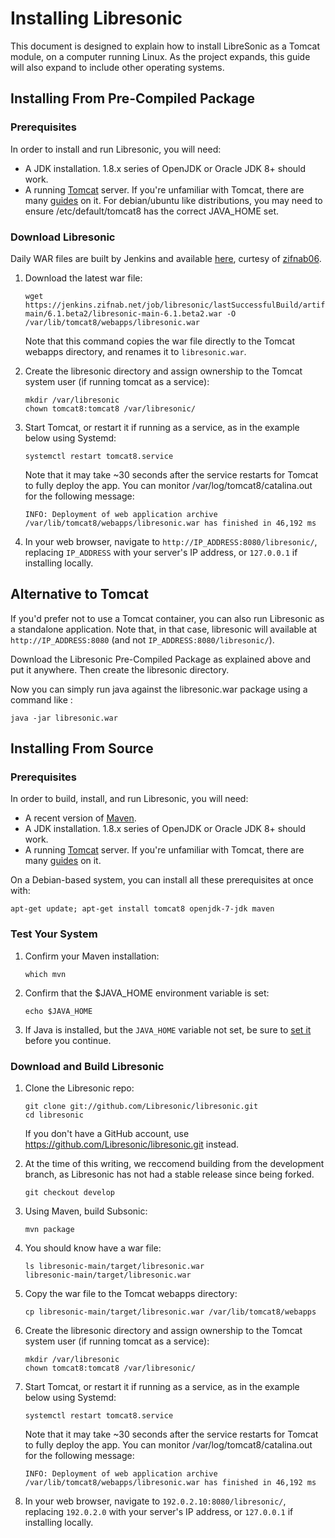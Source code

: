 <!--
# INSTALL.md
# Libresonic/libresonic
-->

# Installing Libresonic

This document is designed to explain how to install LibreSonic as a Tomcat module, on a computer running Linux. As the project expands, this guide will also expand to include other operating systems.

## Installing From Pre-Compiled Package

### Prerequisites

In order to install and run Libresonic, you will need:

  * A JDK installation. 1.8.x series of OpenJDK or Oracle JDK 8+ should work.
  * A running [Tomcat](http://tomcat.apache.org/) server. If you're unfamiliar with Tomcat, there are many [guides](https://www.linode.com/docs/websites/frameworks/apache-tomcat-on-ubuntu-16-04) on it. For debian/ubuntu like distributions, you may need to ensure /etc/default/tomcat8 has the correct JAVA_HOME set.


### Download Libresonic

Daily WAR files are built by Jenkins and available [here](https://jenkins.zifnab.net/job/libresonic/), curtesy of [zifnab06](https://github.com/zifnab06).

1.  Download the latest war file:

		wget https://jenkins.zifnab.net/job/libresonic/lastSuccessfulBuild/artifact/.repository/org/libresonic/player/libresonic-main/6.1.beta2/libresonic-main-6.1.beta2.war -O /var/lib/tomcat8/webapps/libresonic.war

	Note that this command copies the war file directly to the Tomcat webapps directory, and renames it to `libresonic.war`.

2.  Create the libresonic directory and assign ownership to the Tomcat system user (if running tomcat as a service):

		mkdir /var/libresonic
		chown tomcat8:tomcat8 /var/libresonic/

3.  Start Tomcat, or restart it if running as a service, as in the example below using Systemd:

		systemctl restart tomcat8.service

	Note that it may take ~30 seconds after the service restarts for Tomcat to fully deploy the app. You can monitor /var/log/tomcat8/catalina.out for the following message:

		INFO: Deployment of web application archive /var/lib/tomcat8/webapps/libresonic.war has finished in 46,192 ms

4.  In your web browser, navigate to `http://IP_ADDRESS:8080/libresonic/`, replacing `IP_ADDRESS` with your server's IP address, or `127.0.0.1` if installing locally.

## Alternative to Tomcat

If you'd prefer not to use a Tomcat container, you can also run Libresonic as a standalone application.
Note that, in that case, libresonic will available at `http://IP_ADDRESS:8080` (and not `IP_ADDRESS:8080/libresonic/`).

Download the Libresonic Pre-Compiled Package as explained above and put it anywhere. Then create the libresonic directory.

Now you can simply run java against the libresonic.war package using a command like :


```
java -jar libresonic.war
```

## Installing From Source

### Prerequisites

In order to build, install, and run Libresonic, you will need:

  * A recent version of [Maven](http://maven.apache.org/).
  * A JDK installation. 1.8.x series of OpenJDK or Oracle JDK 8+ should work.
  * A running [Tomcat](http://tomcat.apache.org/) server. If you're unfamiliar with Tomcat, there are many [guides](https://www.linode.com/docs/websites/frameworks/apache-tomcat-on-ubuntu-16-04) on it.

On a Debian-based system, you can install all these prerequisites at once with:

	apt-get update; apt-get install tomcat8 openjdk-7-jdk maven

### Test Your System

1.  Confirm your Maven installation:

		which mvn

2.  Confirm that the $JAVA_HOME environment variable is set:

		echo $JAVA_HOME

3.  If Java is installed, but the `JAVA_HOME` variable not set, be sure to [set it](http://www.cyberciti.biz/faq/linux-unix-set-java_home-path-variable/) before you continue.


### Download and Build Libresonic

1.  Clone the Libresonic repo:

		git clone git://github.com/Libresonic/libresonic.git
		cd libresonic

	If you don't have a GitHub account, use https://github.com/Libresonic/libresonic.git instead.

2.  At the time of this writing, we reccomend building from the development branch, as Libresonic has not had a stable release since being forked.

		git checkout develop

3.  Using Maven, build Subsonic:

		mvn package

4.  You should know have a war file:

		ls libresonic-main/target/libresonic.war 
		libresonic-main/target/libresonic.war

5.  Copy the war file to the Tomcat webapps directory:

		cp libresonic-main/target/libresonic.war /var/lib/tomcat8/webapps

6.  Create the libresonic directory and assign ownership to the Tomcat system user (if running tomcat as a service):

		mkdir /var/libresonic
		chown tomcat8:tomcat8 /var/libresonic/

7.  Start Tomcat, or restart it if running as a service, as in the example below using Systemd:

		systemctl restart tomcat8.service

	Note that it may take ~30 seconds after the service restarts for Tomcat to fully deploy the app. You can monitor /var/log/tomcat8/catalina.out for the following message:

		INFO: Deployment of web application archive /var/lib/tomcat8/webapps/libresonic.war has finished in 46,192 ms

8.  In your web browser, navigate to `192.0.2.10:8080/libresonic/`, replacing `192.0.2.0` with your server's IP address, or `127.0.0.1` if installing locally.
